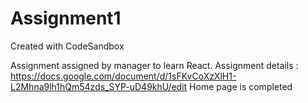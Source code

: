 # Assignment1
Created with CodeSandbox

Assignment assigned by manager to learn React.
Assignment details : https://docs.google.com/document/d/1sFKvCoXzXlH1-L2Mhna9lh1hQm54zds_SYP-uD49khU/edit
Home page is completed


